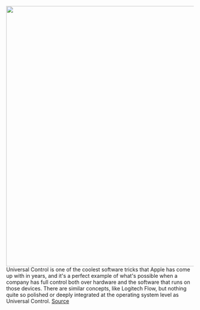 <img src='https://cdn.vox-cdn.com/thumbor/Fu7rhf1iEG5BOgSY9IkliRslVKY=/0x0:1651x906/1200x0/filters:focal(0x0:1651x906):no_upscale()/cdn.vox-cdn.com/uploads/chorus_asset/file/23327335/Screen_Shot_2022_03_18_at_12.43.33_PM.png' width='700px' /><br/>
Universal Control is one of the coolest software tricks that Apple has come up with in years, and it's a perfect example of what's possible when a company has full control both over hardware and the software that runs on those devices. There are similar concepts, like Logitech Flow, but nothing quite so polished or deeply integrated at the operating system level as Universal Control.
<a href='https://www.theverge.com/22984949/how-to-use-apple-universal-control-mac-ipad'> Source <a/>